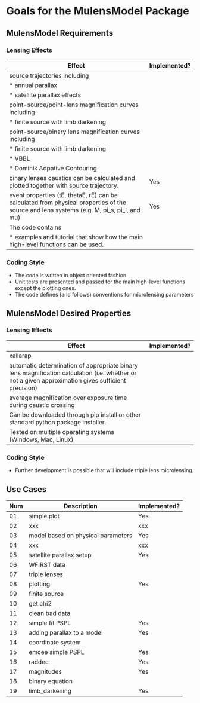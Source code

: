 # Goals for the MulensModel Package

## MulensModel Requirements

### Lensing Effects

|Effect|Implemented?|
|------|------|
| source trajectories including| |
| * annual parallax| |
| * satellite parallax effects| |
| point-source/point-lens magnification curves including| |
| * finite source with limb darkening| |
| point-source/binary lens magnification curves including| |
| * finite source with limb darkening| |
| * VBBL| |
| * Dominik Adpative Contouring| |
| binary lenses caustics can be calculated and plotted together with source trajectory.| Yes |
|event properties (tE, thetaE, rE) can be calculated from physical properties of the source and lens systems (e.g. M, pi\_s, pi\_l, and mu)| Yes |
| The code contains
| * examples and tutorial that show how the main high-level functions can be used.| |


### Coding Style
- The code is written in object oriented fashion
- Unit tests are presented and passed for the main high-level
   functions except the plotting ones.
- The code defines (and follows) conventions for microlensing parameters

## MulensModel Desired Properties

### Lensing Effects

|Effect|Implemented?|
|------|------|
| xallarap| |
| automatic determination of appropriate binary lens magnification  calculation (i.e. whether or not a given approximation gives  sufficient precision)| |
| average magnification over exposure time during caustic crossing| |
| Can be downloaded through pip install or other standard python  package installer.| |
| Tested on multiple operating systems (Windows, Mac, Linux)| |

### Coding Style
- Further development is possible that will include triple lens microlensing.


## Use Cases

|Num|Description|Implemented?|
|------|------|------|
|01| simple plot | Yes |
|02| xxx | xxx|
|03| model based on physical parameters | Yes|
|04| xxx | xxx|
|05| satellite parallax setup| Yes |
|06| WFIRST data | |
|07| triple lenses | |
|08| plotting | Yes |
|09| finite source | |
|10| get chi2 | |
|11| clean bad data | |
|12| simple fit PSPL | Yes |
|13| adding parallax to a model| Yes|
|14| coordinate system | |
|15| emcee simple PSPL | Yes |
|16| raddec | Yes |
|17| magnitudes | Yes |
|18| binary equation | |
|19| limb_darkening | Yes |
